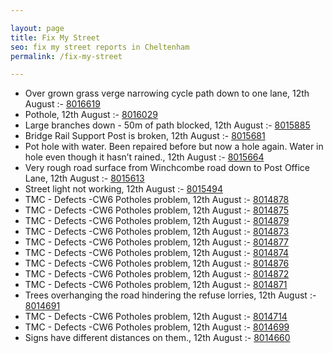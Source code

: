 ```yaml
---

layout: page
title: Fix My Street
seo: fix my street reports in Cheltenham
permalink: /fix-my-street

---
```


<!-- fix_marker starts -->

- Over grown grass verge narrowing cycle path down to one lane, 12th August :- [8016619](https://www.fixmystreet.com/report/8016619)
- Pothole, 12th August :- [8016029](https://www.fixmystreet.com/report/8016029)
- Large branches down - 50m of path blocked, 12th August :- [8015885](https://www.fixmystreet.com/report/8015885)
- Bridge Rail Support Post is broken, 12th August :- [8015681](https://www.fixmystreet.com/report/8015681)
- Pot hole with water. Been repaired before but now a hole again. Water in hole even though it hasn’t rained., 12th August :- [8015664](https://www.fixmystreet.com/report/8015664)
- Very rough road surface from Winchcombe road down to Post Office Lane, 12th August :- [8015613](https://www.fixmystreet.com/report/8015613)
- Street light not working, 12th August :- [8015494](https://www.fixmystreet.com/report/8015494)
- TMC - Defects -CW6 Potholes  problem, 12th August :- [8014878](https://www.fixmystreet.com/report/8014878)
- TMC - Defects -CW6 Potholes  problem, 12th August :- [8014875](https://www.fixmystreet.com/report/8014875)
- TMC - Defects -CW6 Potholes  problem, 12th August :- [8014879](https://www.fixmystreet.com/report/8014879)
- TMC - Defects -CW6 Potholes  problem, 12th August :- [8014873](https://www.fixmystreet.com/report/8014873)
- TMC - Defects -CW6 Potholes  problem, 12th August :- [8014877](https://www.fixmystreet.com/report/8014877)
- TMC - Defects -CW6 Potholes  problem, 12th August :- [8014874](https://www.fixmystreet.com/report/8014874)
- TMC - Defects -CW6 Potholes  problem, 12th August :- [8014876](https://www.fixmystreet.com/report/8014876)
- TMC - Defects -CW6 Potholes  problem, 12th August :- [8014872](https://www.fixmystreet.com/report/8014872)
- TMC - Defects -CW6 Potholes  problem, 12th August :- [8014871](https://www.fixmystreet.com/report/8014871)
- Trees overhanging the road hindering the refuse lorries, 12th August :- [8014691](https://www.fixmystreet.com/report/8014691)
- TMC - Defects -CW6 Potholes  problem, 12th August :- [8014714](https://www.fixmystreet.com/report/8014714)
- TMC - Defects -CW6 Potholes  problem, 12th August :- [8014699](https://www.fixmystreet.com/report/8014699)
- Signs have different distances on them., 12th August :- [8014660](https://www.fixmystreet.com/report/8014660)

<!-- fix_marker ends -->